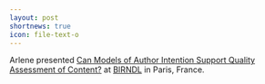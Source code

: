 ```yaml
---
layout: post
shortnews: true
icon: file-text-o
---
```

Arlene presented 
[Can Models of Author Intention Support Quality Assessment of Content?][paper1]
at [BIRNDL][birndl] in Paris, France.

[paper1]: http://ceur-ws.org/Vol-2414/paper9.pdf
[birndl]: http://wing.comp.nus.edu.sg/~birndl2019/

